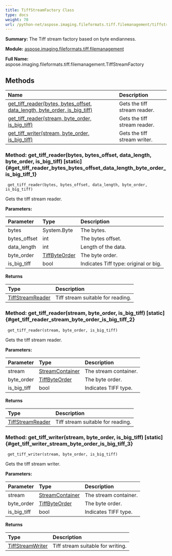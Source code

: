 ```yaml
---
title: TiffStreamFactory Class
type: docs
weight: 70
url: /python-net/aspose.imaging.fileformats.tiff.filemanagement/tiffstreamfactory/
---
```


**Summary:** The Tiff stream factory based on byte endianness.

**Module:** [aspose.imaging.fileformats.tiff.filemanagement](/imaging/python-net/aspose.imaging.fileformats.tiff.filemanagement/)

**Full Name:** aspose.imaging.fileformats.tiff.filemanagement.TiffStreamFactory

## **Methods**
| **Name** | **Description** |
| :- | :- |
| [get_tiff_reader(bytes, bytes_offset, data_length, byte_order, is_big_tiff)](#get_tiff_reader_bytes_bytes_offset_data_length_byte_order_is_big_tiff_1) | Gets the tiff stream reader. |
| [get_tiff_reader(stream, byte_order, is_big_tiff)](#get_tiff_reader_stream_byte_order_is_big_tiff_2) | Gets the tiff stream reader. |
| [get_tiff_writer(stream, byte_order, is_big_tiff)](#get_tiff_writer_stream_byte_order_is_big_tiff_3) | Gets the tiff stream writer. |


### Method: get_tiff_reader(bytes, bytes_offset, data_length, byte_order, is_big_tiff)  [static] {#get_tiff_reader_bytes_bytes_offset_data_length_byte_order_is_big_tiff_1}


```
 get_tiff_reader(bytes, bytes_offset, data_length, byte_order, is_big_tiff) 
```

Gets the tiff stream reader.

**Parameters:**

| Parameter | Type | Description |
| :- | :- | :- |
| bytes | System.Byte | The bytes. |
| bytes_offset | int | The bytes offset. |
| data_length | int | Length of the data. |
| byte_order | [TiffByteOrder](/imaging/python-net/aspose.imaging.fileformats.tiff.enums/tiffbyteorder/) | The byte order. |
| is_big_tiff | bool | Indicates Tiff type: original or big. |

**Returns**

| Type | Description |
| :- | :- |
| [TiffStreamReader](/imaging/python-net/aspose.imaging.fileformats.tiff.filemanagement/tiffstreamreader/) | Tiff stream suitable for reading. |


### Method: get_tiff_reader(stream, byte_order, is_big_tiff)  [static] {#get_tiff_reader_stream_byte_order_is_big_tiff_2}


```
 get_tiff_reader(stream, byte_order, is_big_tiff) 
```

Gets the tiff stream reader.

**Parameters:**

| Parameter | Type | Description |
| :- | :- | :- |
| stream | [StreamContainer](/imaging/python-net/aspose.imaging/streamcontainer/) | The stream container. |
| byte_order | [TiffByteOrder](/imaging/python-net/aspose.imaging.fileformats.tiff.enums/tiffbyteorder/) | The byte order. |
| is_big_tiff | bool | Indicates TIFF type. |

**Returns**

| Type | Description |
| :- | :- |
| [TiffStreamReader](/imaging/python-net/aspose.imaging.fileformats.tiff.filemanagement/tiffstreamreader/) | Tiff stream suitable for reading. |


### Method: get_tiff_writer(stream, byte_order, is_big_tiff)  [static] {#get_tiff_writer_stream_byte_order_is_big_tiff_3}


```
 get_tiff_writer(stream, byte_order, is_big_tiff) 
```

Gets the tiff stream writer.

**Parameters:**

| Parameter | Type | Description |
| :- | :- | :- |
| stream | [StreamContainer](/imaging/python-net/aspose.imaging/streamcontainer/) | The stream container. |
| byte_order | [TiffByteOrder](/imaging/python-net/aspose.imaging.fileformats.tiff.enums/tiffbyteorder/) | The byte order. |
| is_big_tiff | bool | Indicates TIFF type. |

**Returns**

| Type | Description |
| :- | :- |
| [TiffStreamWriter](/imaging/python-net/aspose.imaging.fileformats.tiff.filemanagement/tiffstreamwriter/) | Tiff stream suitable for writing. |



